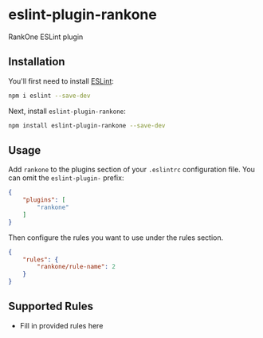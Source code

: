 # eslint-plugin-rankone

RankOne ESLint plugin

## Installation

You'll first need to install [ESLint](https://eslint.org/):

```sh
npm i eslint --save-dev
```

Next, install `eslint-plugin-rankone`:

```sh
npm install eslint-plugin-rankone --save-dev
```

## Usage

Add `rankone` to the plugins section of your `.eslintrc` configuration file. You can omit the `eslint-plugin-` prefix:

```json
{
    "plugins": [
        "rankone"
    ]
}
```


Then configure the rules you want to use under the rules section.

```json
{
    "rules": {
        "rankone/rule-name": 2
    }
}
```

## Supported Rules

* Fill in provided rules here


